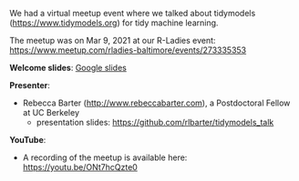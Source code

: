 We had a virtual meetup event where we talked about tidymodels (https://www.tidymodels.org) for tidy machine learning. 

The meetup was on Mar 9, 2021 at our R-Ladies event: https://www.meetup.com/rladies-baltimore/events/273335353 

**Welcome slides**: [Google slides](https://docs.google.com/presentation/d/1-2NxXbhkbNGeZ5CAH5jdooUHThybWl9X-IHg_SRw9IY/edit?usp=sharing)

**Presenter**:
  - Rebecca Barter (http://www.rebeccabarter.com), a Postdoctoral Fellow at UC Berkeley
  	- presentation slides: https://github.com/rlbarter/tidymodels_talk

**YouTube**: 
  - A recording of the meetup is available here: https://youtu.be/ONt7hcQzte0